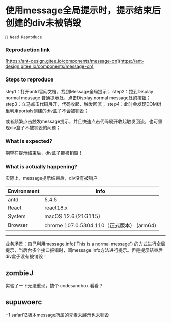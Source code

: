 # 使用message全局提示时，提示结束后创建的div未被销毁

`🤔 Need Reproduce`

### Reproduction link

[https://ant-design.gitee.io/components/message-cn](https://ant-design.gitee.io/components/message-cn)

### Steps to reproduce

step1：打开antd官网文档，找到Message全局提示；
step2：拉到Display normal message 普通提示处，点击Display normal message处的按钮；
step3：立马点击代码展开，代码收起，触发回流；
step4：此时会发现DOM树里利用portals创建的div盒子不会被销毁；

或者频繁点击触发message提示，并且快速点击代码展开收起触发回流，也可重现div盒子不被销毁的问题；

### What is expected?

期望在提示结束后，div盒子能被销毁！

### What is actually happening?

实际上，message提示结束后，div没有被销户

| Environment | Info                                      |
| ----------- | ----------------------------------------- |
| antd        | 5.4.5                                     |
| React       | react18.x                                 |
| System      | macOS 12.6 (21G115)                       |
| Browser     | chrome 107.0.5304.110（正式版本） (arm64) |

---

业务场景：自己利用message.info('This is a normal message') 的方式进行全局提示，当后台多个接口报错时，调message.info方法进行提示。但是提示结束后div盒子没有被销毁！

<!-- generated by ant-design-issue-helper. DO NOT REMOVE -->

## zombieJ

实验了一下无法重现，搞个 codesandbox 看看？

## supuwoerc

+1 safari12版本message所属的元素未展示也未销毁
